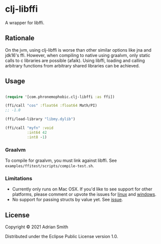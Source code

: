 # clj-libffi

A wrapper for libffi.

## Rationale

On the jvm, using clj-libffi is worse than other similar options like jna and jdk16's ffi. However, when compiling to native using graalvm, only static calls to c libraries are possible (afaik). Using libffi, loading and calling arbitrary functions from arbitrary shared libraries can be achieved.

## Usage

```clojure

(require '[com.phronemophobic.clj-libffi :as ffi])

(ffi/call "cos" :float64 :float64 Math/PI)
;; -1.0

(ffi/load-library "libmy.dylib")

(ffi/call "myfn" :void
          :int64 42
          :int8 -1)

```

### Graalvm

To compile for graalvm, you must link against libffi. See `examples/ffitest/scripts/compile-test.sh`.

### Limitations

* Currently only runs on Mac OSX. If you'd like to see support for other platforms, please comment or upvote the issues for [linux](https://github.com/phronmophobic/clj-libffi/issues/1) and [windows](https://github.com/phronmophobic/clj-libffi/issues/2).
* No support for passing structs by value yet. See [issue](https://github.com/phronmophobic/clj-libffi/issues/3).

## License

Copyright © 2021 Adrian Smith

Distributed under the Eclipse Public License version 1.0.
